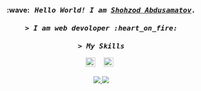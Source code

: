 
<h2></h2>

<h3 align="center">
  :wave: &nbsp;
  <i>
    <samp>
      Hello World! I am <a target="_blank" href="gtihub.com/Shohzod-Abdusamatov-7777777"><ins>Shohzod Abdusamatov</ins></a>.
    </samp>
  </i>
</h3>

<h3 align="center">
  <i>
    <samp>
      > I am web devoloper :heart_on_fire:
    </samp>
  </i>
</h3>

<h3 align="center">
  <i>
    <samp>
      > My Skills
    </samp>
  </i>
</h3>


<p align="center">
  <a href="https://www.linkedin.com/in/shohzod-abdusamatov-548657225/"><img
    alt="linkedin"
    height="22px"
    src="https://img.shields.io/badge/LI-0a66c2?style=for-the-badge&logo=linkedin&logoWidth=16"
  /></a>
  <span>&nbsp;</span>
  <span>&nbsp;</span>
  <a href="https://t.me/shohzod_77777777"><img
    alt="telegram"
    height="22px"
    src="https://img.shields.io/badge/TG-2CA5E0?style=for-the-badge&logo=telegram"
  /></a>
  <span>&nbsp;</span>
</p>


<h4></h4>

<p align="center">
  <a href="https://github.com/Shohzod-Abdusamatov-7777777/README.md/tree/main/templates/github-top-languages#gh-dark-mode-only">
    <img src="https://readme.app.surmon.me/api/render?template_id=github-top-languages&props.username=Shohzod-Abdusamatov-7777777&props.theme=dark&props.background=transparent&props.count=12&props.columns=4&props.rowGap=22&props.columnGap=80&props.legendSize=6&svg.width=846&svg.height=184">
  </a>
  <a href="https://github.com/Shohzod-Abdusamatov-7777777/README.md/tree/main/templates/github-top-languages#gh-light-mode-only">
    <img src="https://readme.app.surmon.me/api/render?template_id=github-top-languages&props.username=Shohzod-Abdusamatov-7777777&props.background=transparent&props.count=12&props.columns=4&props.rowGap=22&props.columnGap=80&props.legendSize=6&svg.width=846&svg.height=184">
  </a>
</p>


